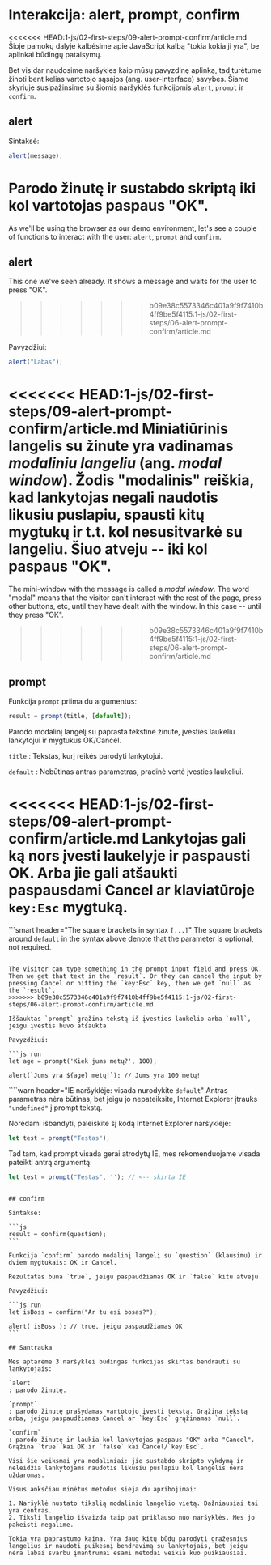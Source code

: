 # Interakcija: alert, prompt, confirm

<<<<<<< HEAD:1-js/02-first-steps/09-alert-prompt-confirm/article.md
Šioje pamokų dalyje kalbėsime apie JavaScript kalbą "tokia kokia ji yra", be aplinkai būdingų pataisymų.

Bet vis dar naudosime naršykles kaip mūsų pavyzdinę aplinką, tad turėtume žinoti bent kelias vartotojo sąsajos (ang. user-interface) savybes. Šiame skyriuje susipažinsime su šiomis naršyklės funkcijomis `alert`, `prompt` ir `confirm`.

## alert

Sintaksė:

```js
alert(message);
```

Parodo žinutę ir sustabdo skriptą iki kol vartotojas paspaus "OK".
=======
As we'll be using the browser as our demo environment, let's see a couple of functions to interact with the user: `alert`, `prompt` and `confirm`.

## alert

This one we've seen already. It shows a message and waits for the user to press "OK".
>>>>>>> b09e38c5573346c401a9f9f7410b4ff9be5f4115:1-js/02-first-steps/06-alert-prompt-confirm/article.md

Pavyzdžiui:

```js run
alert("Labas");
```

<<<<<<< HEAD:1-js/02-first-steps/09-alert-prompt-confirm/article.md
Miniatiūrinis langelis su žinute yra vadinamas *modaliniu langeliu* (ang. *modal window*). Žodis "modalinis" reiškia, kad lankytojas negali naudotis likusiu puslapiu, spausti kitų mygtukų ir t.t. kol nesusitvarkė su langeliu. Šiuo atveju -- iki kol paspaus "OK".
=======
The mini-window with the message is called a *modal window*. The word "modal" means that the visitor can't interact with the rest of the page, press other buttons, etc, until they have dealt with the window. In this case -- until they press "OK".
>>>>>>> b09e38c5573346c401a9f9f7410b4ff9be5f4115:1-js/02-first-steps/06-alert-prompt-confirm/article.md

## prompt

Funkcija `prompt` priima du argumentus:

```js no-beautify
result = prompt(title, [default]);
```

Parodo modalinį langelį su paprasta tekstine žinute, įvesties laukeliu lankytojui ir mygtukus OK/Cancel.

`title`
: Tekstas, kurį reikės parodyti lankytojui.

`default`
: Nebūtinas antras parametras, pradinė vertė įvesties laukeliui.

<<<<<<< HEAD:1-js/02-first-steps/09-alert-prompt-confirm/article.md
Lankytojas gali ką nors įvesti laukelyje ir paspausti OK. Arba jie gali atšaukti paspausdami Cancel ar klaviatūroje `key:Esc` mygtuką.
=======
```smart header="The square brackets in syntax `[...]`"
The square brackets around `default` in the syntax above denote that the parameter is optional, not required.
```

The visitor can type something in the prompt input field and press OK. Then we get that text in the `result`. Or they can cancel the input by pressing Cancel or hitting the `key:Esc` key, then we get `null` as the `result`.
>>>>>>> b09e38c5573346c401a9f9f7410b4ff9be5f4115:1-js/02-first-steps/06-alert-prompt-confirm/article.md

Iššauktas `prompt` grąžina tekstą iš įvesties laukelio arba `null`, jeigu įvestis buvo atšaukta.

Pavyzdžiui:

```js run
let age = prompt('Kiek jums metų?', 100);

alert(`Jums yra ${age} metų!`); // Jums yra 100 metų!
```

````warn header="IE naršyklėje: visada nurodykite `default`"
Antras parametras nėra būtinas, bet jeigu jo nepateiksite, Internet Explorer įtrauks `"undefined"` į prompt tekstą.

Norėdami išbandyti, paleiskite šį kodą Internet Explorer naršyklėje:

```js run
let test = prompt("Testas");
```

Tad tam, kad prompt visada gerai atrodytų IE, mes rekomenduojame visada pateikti antrą argumentą:

```js run
let test = prompt("Testas", ''); // <-- skirta IE
```
````

## confirm

Sintaksė:

```js
result = confirm(question);
```

Funkcija `confirm` parodo modalinį langelį su `question` (klausimu) ir dviem mygtukais: OK ir Cancel.

Rezultatas būna `true`, jeigu paspaudžiamas OK ir `false` kitu atveju.

Pavyzdžiui:

```js run
let isBoss = confirm("Ar tu esi bosas?");

alert( isBoss ); // true, jeigu paspaudžiamas OK
```

## Santrauka

Mes aptarėme 3 naršyklei būdingas funkcijas skirtas bendrauti su lankytojais:

`alert`
: parodo žinutę.

`prompt`
: parodo žinutę prašydamas vartotojo įvesti tekstą. Grąžina tekstą arba, jeigu paspaudžiamas Cancel ar `key:Esc` grąžinamas `null`.

`confirm`
: parodo žinutę ir laukia kol lankytojas paspaus "OK" arba "Cancel". Grąžina `true` kai OK ir `false` kai Cancel/`key:Esc`.

Visi šie veiksmai yra modaliniai: jie sustabdo skripto vykdymą ir neleidžia lankytojams naudotis likusiu puslapiu kol langelis nėra uždaromas.

Visus anksčiau minėtus metodus sieja du apribojimai:

1. Naršyklė nustato tikslią modalinio langelio vietą. Dažniausiai tai yra centras.
2. Tiksli langelio išvaizda taip pat priklauso nuo naršyklės. Mes jo pakeisti negalime.

Tokia yra paprastumo kaina. Yra daug kitų būdų parodyti gražesnius langelius ir naudoti puikesnį bendravimą su lankytojais, bet jeigu nėra labai svarbu įmantrumai esami metodai veikia kuo puikiausiai. 
